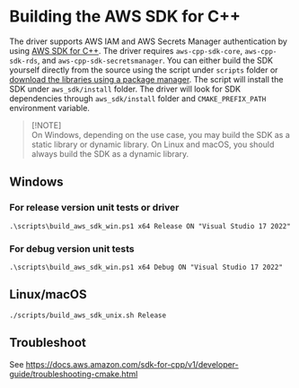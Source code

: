 # Building the AWS SDK for C++
The driver supports AWS IAM and AWS Secrets Manager authentication by using [AWS SDK for C++](https://docs.aws.amazon.com/sdk-for-cpp/). The driver requires `aws-cpp-sdk-core`, `aws-cpp-sdk-rds`, and `aws-cpp-sdk-secretsmanager`. You can either build the SDK yourself directly from the source using the script under `scripts` folder or [download the libraries using a package manager](https://docs.aws.amazon.com/sdk-for-cpp/v1/developer-guide/sdk-from-pm.html). The script will install the SDK under `aws_sdk/install` folder. The driver will look for SDK dependencies through `aws_sdk/install` folder and `CMAKE_PREFIX_PATH` environment variable.
> [!NOTE]\
> On Windows, depending on the use case, you may build the SDK as a static library or dynamic library. On Linux and macOS, you should always build the SDK as a dynamic library.

## Windows
### For release version unit tests or driver
```
.\scripts\build_aws_sdk_win.ps1 x64 Release ON "Visual Studio 17 2022"
```
### For debug version unit tests
```
.\scripts\build_aws_sdk_win.ps1 x64 Debug ON "Visual Studio 17 2022"
```
## Linux/macOS
```
./scripts/build_aws_sdk_unix.sh Release
```

## Troubleshoot
See https://docs.aws.amazon.com/sdk-for-cpp/v1/developer-guide/troubleshooting-cmake.html
